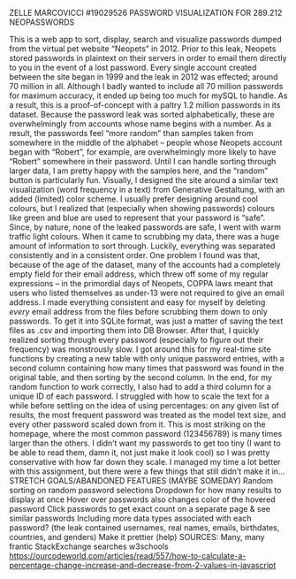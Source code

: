ZELLE MARCOVICCI #19029526
PASSWORD VISUALIZATION FOR 289.212
NEOPASSWORDS

This is a web app to sort, display, search and visualize passwords dumped from the virtual pet website “Neopets” in 2012. Prior to this leak, Neopets stored passwords in plaintext on their servers in order to email them directly to you in the event of a lost password. Every single account created between the site began in 1999 and the leak in 2012 was effected; around 70 million in all. 
Although I badly wanted to include all 70 million passwords for maximum accuracy, it ended up being too much for mySQL to handle. As a result, this is a proof-of-concept with a paltry 1.2 million passwords in its dataset. Because the password leak was sorted alphabetically, these are overwhelmingly from accounts whose name begins with a number. As a result, the passwords feel “more random” than samples taken from somewhere in the middle of the alphabet – people whose Neopets account began with “Robert”, for example, are overwhelmingly more likely to have “Robert” somewhere in their password. Until I can handle sorting through larger data, I am pretty happy with the samples here, and the “random” button is particularly fun.
Visually, I designed the site around a similar text visualization (word frequency in a text) from Generative Gestaltung, with an added (limited) color scheme. I usually prefer designing around cool colours, but I realized that (especially when showing passwords) colours like green and blue are used to represent that your password is “safe”. Since, by nature, none of the leaked passwords are safe, I went with warm traffic light colours. 
When it came to scrubbing my data, there was a huge amount of information to sort through. Luckily, everything was separated consistently and in a consistent order. One problem I found was that, because of the age of the dataset, many of the accounts had a completely empty field for their email address, which threw off some of my regular expressions – in the primordial days of Neopets, COPPA laws meant that users who listed themselves as under-13 were not required to give an email address. I made everything consistent and easy for myself by deleting *every* email address from the files before scrubbing them down to only passwords. To get it into SQLite format, was just a matter of saving the text files as .csv and importing them into DB Browser. 
After that, I quickly realized sorting through every password (especially to figure out their frequency) was monstrously slow. I got around this for my real-time site functions by creating a new table with only unique password entries, with a second column containing how many times that password was found in the original table, and then sorting by the second column. In the end, for my random function to work correctly, I also had to add a third column for a unique ID of each password.
I struggled with how to scale the text for a while before settling on the idea of using percentages: on any given list of results, the most frequent password was treated as the model text size, and every other password scaled down from it. This is most striking on the homepage, where the most common password (123456789) is many times larger than the others. I didn’t want my passwords to get too tiny (I want to be able to read them, damn it, not just make it look cool) so I was pretty conservative with how far down they scale.
I managed my time a lot better with this assignment, but there were a few things that still didn’t make it in…
STRETCH GOALS/ABANDONED FEATURES (MAYBE SOMEDAY)
Random sorting on random password selections
Dropdown for how many results to display at once
Hover over passwords also changes color of the hovered password
Click passwords to get exact count on a separate page & see similar passwords
Including more data types associated with each password? (the leak contained usernames, real names, emails, birthdates, countries, and genders)
Make it prettier (help)
SOURCES:
Many, many frantic StackExchange searches
w3schools
https://ourcodeworld.com/articles/read/557/how-to-calculate-a-percentage-change-increase-and-decrease-from-2-values-in-javascript